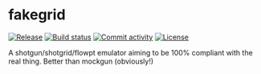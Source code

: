 # fakegrid

[![Release](https://img.shields.io/github/v/release/austinwitherspoon/fakegrid)](https://img.shields.io/github/v/release/austinwitherspoon/fakegrid)
[![Build status](https://img.shields.io/github/actions/workflow/status/austinwitherspoon/fakegrid/main.yml?branch=main)](https://github.com/austinwitherspoon/fakegrid/actions/workflows/main.yml?query=branch%3Amain)
[![Commit activity](https://img.shields.io/github/commit-activity/m/austinwitherspoon/fakegrid)](https://img.shields.io/github/commit-activity/m/austinwitherspoon/fakegrid)
[![License](https://img.shields.io/github/license/austinwitherspoon/fakegrid)](https://img.shields.io/github/license/austinwitherspoon/fakegrid)

A shotgun/shotgrid/flowpt emulator aiming to be 100% compliant with the real thing. Better than mockgun (obviously!)
